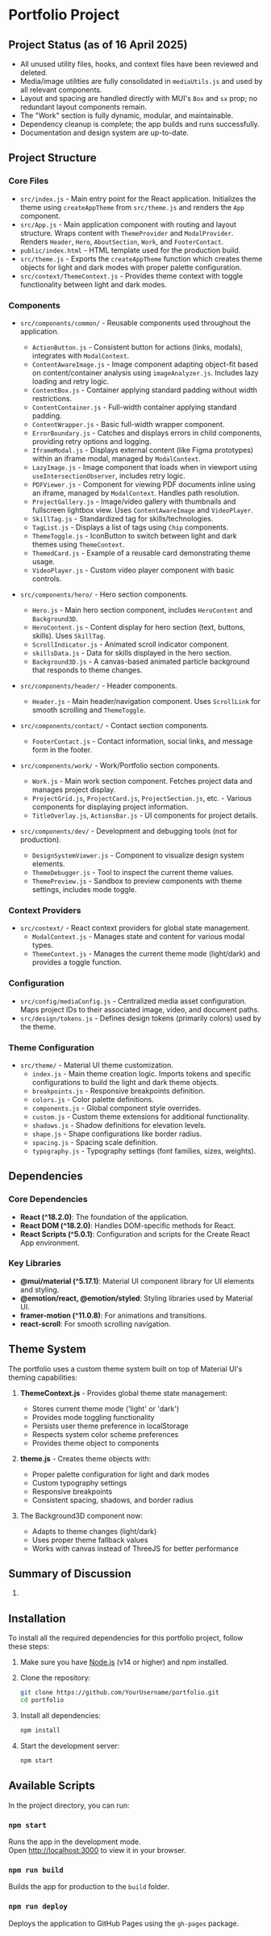 # Portfolio Project

## Project Status (as of 16 April 2025)

- All unused utility files, hooks, and context files have been reviewed and deleted.
- Media/image utilities are fully consolidated in `mediaUtils.js` and used by all relevant components.
- Layout and spacing are handled directly with MUI's `Box` and `sx` prop; no redundant layout components remain.
- The "Work" section is fully dynamic, modular, and maintainable.
- Dependency cleanup is complete; the app builds and runs successfully.
- Documentation and design system are up-to-date.

## Project Structure

### Core Files

-   `src/index.js` - Main entry point for the React application. Initializes the theme using `createAppTheme` from `src/theme.js` and renders the `App` component.
-   `src/App.js` - Main application component with routing and layout structure. Wraps content with `ThemeProvider` and `ModalProvider`. Renders `Header`, `Hero`, `AboutSection`, `Work`, and `FooterContact`.
-   `public/index.html` - HTML template used for the production build.
-   `src/theme.js` - Exports the `createAppTheme` function which creates theme objects for light and dark modes with proper palette configuration.
-   `src/context/ThemeContext.js` - Provides theme context with toggle functionality between light and dark modes.

### Components

-   `src/components/common/` - Reusable components used throughout the application.
    -   `ActionButton.js` - Consistent button for actions (links, modals), integrates with `ModalContext`.
    -   `ContentAwareImage.js` - Image component adapting object-fit based on content/container analysis using `imageAnalyzer.js`. Includes lazy loading and retry logic.
    -   `ContentBox.js` - Container applying standard padding without width restrictions.
    -   `ContentContainer.js` - Full-width container applying standard padding.
    -   `ContentWrapper.js` - Basic full-width wrapper component.
    -   `ErrorBoundary.js` - Catches and displays errors in child components, providing retry options and logging.
    -   `IframeModal.js` - Displays external content (like Figma prototypes) within an iframe modal, managed by `ModalContext`.
    -   `LazyImage.js` - Image component that loads when in viewport using `useIntersectionObserver`, includes retry logic.
    -   `PDFViewer.js` - Component for viewing PDF documents inline using an iframe, managed by `ModalContext`. Handles path resolution.
    -   `ProjectGallery.js` - Image/video gallery with thumbnails and fullscreen lightbox view. Uses `ContentAwareImage` and `VideoPlayer`.
    -   `SkillTag.js` - Standardized tag for skills/technologies.
    -   `TagList.js` - Displays a list of tags using `Chip` components.
    -   `ThemeToggle.js` - IconButton to switch between light and dark themes using `ThemeContext`.
    -   `ThemedCard.js` - Example of a reusable card demonstrating theme usage.
    -   `VideoPlayer.js` - Custom video player component with basic controls.

-   `src/components/hero/` - Hero section components.
    -   `Hero.js` - Main hero section component, includes `HeroContent` and `Background3D`.
    -   `HeroContent.js` - Content display for hero section (text, buttons, skills). Uses `SkillTag`.
    -   `ScrollIndicator.js` - Animated scroll indicator component.
    -   `skillsData.js` - Data for skills displayed in the hero section.
    -   `Background3D.js` - A canvas-based animated particle background that responds to theme changes.

-   `src/components/header/` - Header components.
    -   `Header.js` - Main header/navigation component. Uses `ScrollLink` for smooth scrolling and `ThemeToggle`.

-   `src/components/contact/` - Contact section components.
    -   `FooterContact.js` - Contact information, social links, and message form in the footer.

-   `src/components/work/` - Work/Portfolio section components.
    -   `Work.js` - Main work section component. Fetches project data and manages project display.
    -   `ProjectGrid.js`, `ProjectCard.js`, `ProjectSection.js`, etc. - Various components for displaying project information.
    -   `TitleOverlay.js`, `ActionsBar.js` - UI components for project details.

-   `src/components/dev/` - Development and debugging tools (not for production).
    -   `DesignSystemViewer.js` - Component to visualize design system elements.
    -   `ThemeDebugger.js` - Tool to inspect the current theme values.
    -   `ThemePreview.js` - Sandbox to preview components with theme settings, includes mode toggle.

### Context Providers

-   `src/context/` - React context providers for global state management.
    -   `ModalContext.js` - Manages state and content for various modal types.
    -   `ThemeContext.js` - Manages the current theme mode (light/dark) and provides a toggle function.

### Configuration

-   `src/config/mediaConfig.js` - Centralized media asset configuration. Maps project IDs to their associated image, video, and document paths.
-   `src/design/tokens.js` - Defines design tokens (primarily colors) used by the theme.

### Theme Configuration

-   `src/theme/` - Material UI theme customization.
    -   `index.js` - Main theme creation logic. Imports tokens and specific configurations to build the light and dark theme objects.
    -   `breakpoints.js` - Responsive breakpoints definition.
    -   `colors.js` - Color palette definitions.
    -   `components.js` - Global component style overrides.
    -   `custom.js` - Custom theme extensions for additional functionality.
    -   `shadows.js` - Shadow definitions for elevation levels.
    -   `shape.js` - Shape configurations like border radius.
    -   `spacing.js` - Spacing scale definition.
    -   `typography.js` - Typography settings (font families, sizes, weights).

## Dependencies

### Core Dependencies

-   **React (^18.2.0)**: The foundation of the application.
-   **React DOM (^18.2.0)**: Handles DOM-specific methods for React.
-   **React Scripts (^5.0.1)**: Configuration and scripts for the Create React App environment.

### Key Libraries

-   **@mui/material (^5.17.1)**: Material UI component library for UI elements and styling.
-   **@emotion/react, @emotion/styled**: Styling libraries used by Material UI.
-   **framer-motion (^11.0.8)**: For animations and transitions.
-   **react-scroll**: For smooth scrolling navigation.

## Theme System

The portfolio uses a custom theme system built on top of Material UI's theming capabilities:

1. **ThemeContext.js** - Provides global theme state management:
   - Stores current theme mode ('light' or 'dark')
   - Provides mode toggling functionality
   - Persists user theme preference in localStorage
   - Respects system color scheme preferences
   - Provides theme object to components

2. **theme.js** - Creates theme objects with:
   - Proper palette configuration for light and dark modes
   - Custom typography settings
   - Responsive breakpoints
   - Consistent spacing, shadows, and border radius

3. The Background3D component now:
   - Adapts to theme changes (light/dark)
   - Uses proper theme fallback values
   - Works with canvas instead of ThreeJS for better performance

## Summary of Discussion

1. 

## Installation

To install all the required dependencies for this portfolio project, follow these steps:

1.  Make sure you have [Node.js](https://nodejs.org/) (v14 or higher) and npm installed.

2.  Clone the repository:
    ```bash
    git clone https://github.com/YourUsername/portfolio.git
    cd portfolio
    ```

3.  Install all dependencies:
    ```bash
    npm install
    ```

4.  Start the development server:
    ```bash
    npm start
    ```

## Available Scripts

In the project directory, you can run:

### `npm start`

Runs the app in the development mode.\
Open [http://localhost:3000](http://localhost:3000) to view it in your browser.

### `npm run build`

Builds the app for production to the `build` folder.

### `npm run deploy`

Deploys the application to GitHub Pages using the `gh-pages` package.
